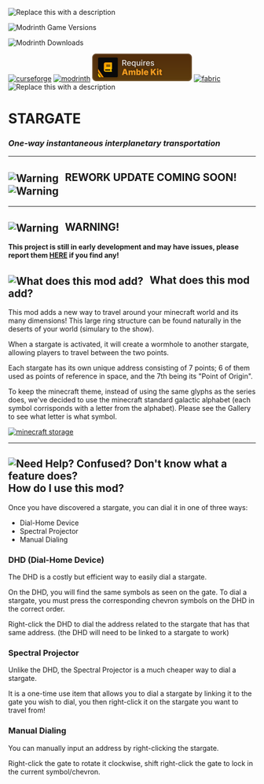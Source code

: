![Replace this with a description](https://cdn.modrinth.com/data/cached_images/a42299ec22ea47710a834b341ab09f95fd077204.png)

![Modrinth Game Versions](https://img.shields.io/modrinth/game-versions/amble-stargate?link=https%3A%2F%2Fmodrinth.com%2Fmod%2Fait%2Fversions)

![Modrinth Downloads](https://img.shields.io/modrinth/dt/amble-stargate?logo=modrinth&link=https%3A%2F%2Fmodrinth.com%2Fmod%2Fait)

[<img alt="curseforge" height="56" src="https://cdn.jsdelivr.net/npm/@intergrav/devins-badges@3/assets/cozy/available/curseforge_vector.svg">](https://www.curseforge.com/minecraft/mc-mods/stargate) <!-- SVG version -->
[<img alt="modrinth" height="56" src="https://cdn.jsdelivr.net/npm/@intergrav/devins-badges@3/assets/cozy/available/modrinth_vector.svg">](https://modrinth.com/mod/amble-stargate) <!-- SVG version -->
[<img alt="amble" height="56" src="https://raw.githubusercontent.com/amblelabs/modkit/refs/heads/main/promo/cozy_vector_requires.svg">](https://modrinth.com/mod/amblekit)
[<img alt="fabric" height="56" src="https://cdn.jsdelivr.net/npm/@intergrav/devins-badges@3/assets/cozy/supported/fabric_vector.svg">](https://fabricmc.net/) <!-- SVG version -->
![Replace this with a description](https://cdn.modrinth.com/data/cached_images/9eac87b58331af401c559133e1438798e88a55d6.png)

# STARGATE
### *One-way instantaneous interplanetary transportation*
----------

 <h2>
   <img src="https://cdn.modrinth.com/data/cached_images/8ad66df4dbb9eb7105e700a110a8350e691277cb.png"
       alt="Warning"
       width="25"
       height="25"
       style="vertical-align: middle; margin-right: 8px;">
   REWORK UPDATE COMING SOON!
    <img src="https://cdn.modrinth.com/data/cached_images/8ad66df4dbb9eb7105e700a110a8350e691277cb.png"
       alt="Warning"
       width="25"
       height="25"
       style="vertical-align: middle; margin-right: 8px;">
</h2> 

---------------
<h2>
  <img src="https://cdn.modrinth.com/data/cached_images/8ad66df4dbb9eb7105e700a110a8350e691277cb.png"
       alt="Warning"
       width="25"
       height="25"
       style="vertical-align: middle; margin-right: 8px;">
  WARNING!
</h2>

**This project is still in early development and may have issues, please report them [HERE](https://github.com/amblelabs/stargate/issues) if you find any!**

<h2>
  <img src="https://cdn.modrinth.com/data/cached_images/b18b275a0e9bb4000e015b935b65037166301538.png"
       alt="What does this mod add?"
       width="25"
       height="25"
       style="vertical-align: middle; margin-right: 8px;">
  What does this mod add?
</h2>

This mod adds a new way to travel around your minecraft world and its many dimensions!
This large ring structure can be found naturally in the deserts of your world (simulary to the show).

When a stargate is activated, it will create a wormhole to another stargate, allowing players to travel between the two points.

Each stargate has its own unique address consisting of 7 points; 6 of them used as points of reference in space, and the 7th being its "Point of Origin".

To keep the minecraft theme, instead of using the same glyphs as the series does, we've decided to use the minecraft standard galactic alphabet (each symbol corrisponds with a letter from the alphabet). Please see the Gallery to see what letter is what symbol.

[<img alt="minecraft storage" height="56" src="https://cdn.modrinth.com/data/cached_images/3a98e120295ec956896ba5adcdc27d7e83826f6e_0.webp">](https://minecraftstorage.com/mods/stargate)

-------------------

<h2>
  <img src="https://cdn.modrinth.com/data/cached_images/29848556cea889595907388e4cb59a97a4e86aea.png"
       alt="Need Help? Confused? Don't know what a feature does?"
       width="25"
       height="25"
       style="vertical-align: middle; margin-right: 8px;">
  How do I use this mod?
</h2>

Once you have discovered a stargate, you can dial it in one of three ways:

- Dial-Home Device
- Spectral Projector
- Manual Dialing

### DHD (Dial-Home Device)

The DHD is a costly but efficient way to easily dial a stargate.

On the DHD, you will find the same symbols as seen on the gate. To dial a stargate, you must press the corresponding chevron symbols on the DHD in the correct order.

Right-click the DHD to dial the address related to the stargate that has that same address. (the DHD will need to be linked to a stargate to work)

### Spectral Projector

Unlike the DHD, the Spectral Projector is a much cheaper way to dial a stargate.

It is a one-time use item that allows you to dial a stargate by linking it to the gate you wish to dial, you then right-click it on the stargate you want to travel from!

### Manual Dialing

You can manually input an address by right-clicking the stargate.

Right-click the gate to rotate it clockwise, shift right-click the gate to lock in the current symbol/chevron.
